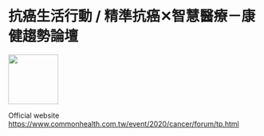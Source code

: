 # 抗癌生活行動 / 精準抗癌✕智慧醫療－康健趨勢論壇

<img src="https://www.commonhealth.com.tw/event/2020/cancer/assets/images/fb.jpg" height="100px">

Official website
https://www.commonhealth.com.tw/event/2020/cancer/forum/tp.html

